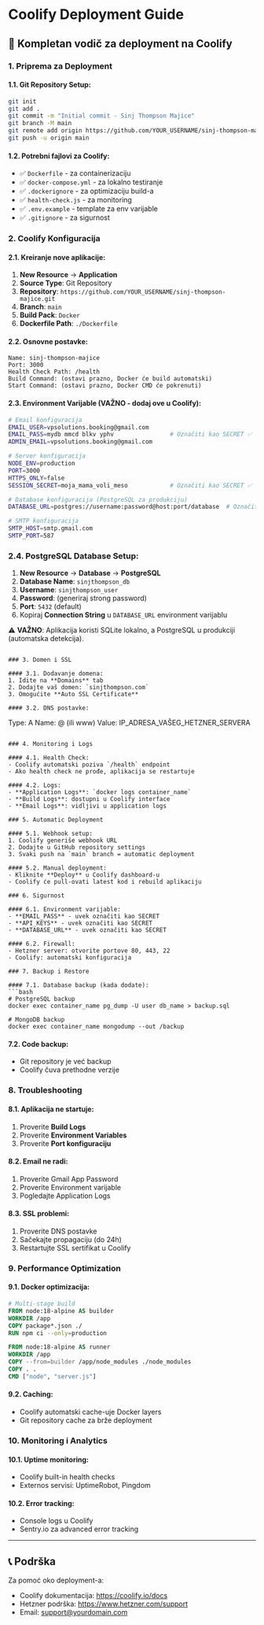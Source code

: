 # Coolify Deployment Guide

## 🚀 Kompletan vodič za deployment na Coolify

### 1. Priprema za Deployment

#### 1.1. Git Repository Setup:
```bash
git init
git add .
git commit -m "Initial commit - Sinj Thompson Majice"
git branch -M main
git remote add origin https://github.com/YOUR_USERNAME/sinj-thompson-majice.git
git push -u origin main
```

#### 1.2. Potrebni fajlovi za Coolify:
- ✅ `Dockerfile` - za containerizaciju
- ✅ `docker-compose.yml` - za lokalno testiranje
- ✅ `.dockerignore` - za optimizaciju build-a
- ✅ `health-check.js` - za monitoring
- ✅ `.env.example` - template za env varijable
- ✅ `.gitignore` - za sigurnost

### 2. Coolify Konfiguracija

#### 2.1. Kreiranje nove aplikacije:
1. **New Resource** → **Application**
2. **Source Type**: Git Repository
3. **Repository**: `https://github.com/YOUR_USERNAME/sinj-thompson-majice.git`
4. **Branch**: `main`
5. **Build Pack**: `Docker`
6. **Dockerfile Path**: `./Dockerfile`

#### 2.2. Osnovne postavke:
```
Name: sinj-thompson-majice
Port: 3000
Health Check Path: /health
Build Command: (ostavi prazno, Docker će build automatski)
Start Command: (ostavi prazno, Docker CMD će pokrenuti)
```

#### 2.3. Environment Varijable (VAŽNO - dodaj ove u Coolify):
```bash
# Email konfiguracija
EMAIL_USER=vpsolutions.booking@gmail.com
EMAIL_PASS=mydb mmcd blkv yphv                # Označiti kao SECRET ✅
ADMIN_EMAIL=vpsolutions.booking@gmail.com

# Server konfiguracija
NODE_ENV=production
PORT=3000
HTTPS_ONLY=false
SESSION_SECRET=moja_mama_voli_meso            # Označiti kao SECRET ✅

# Database konfiguracija (PostgreSQL za produkciju)
DATABASE_URL=postgres://username:password@host:port/database  # Označiti kao SECRET ✅

# SMTP konfiguracija
SMTP_HOST=smtp.gmail.com
SMTP_PORT=587
```

### 2.4. PostgreSQL Database Setup:
1. **New Resource** → **Database** → **PostgreSQL**
2. **Database Name**: `sinjthompson_db`
3. **Username**: `sinjthompson_user`
4. **Password**: (generiraj strong password)
5. **Port**: `5432` (default)
6. Kopiraj **Connection String** u `DATABASE_URL` environment varijablu

⚠️ **VAŽNO**: Aplikacija koristi SQLite lokalno, a PostgreSQL u produkciji (automatska detekcija).
```

### 3. Domen i SSL

#### 3.1. Dodavanje domena:
1. Idite na **Domains** tab
2. Dodajte vaš domen: `sinjthompson.com`
3. Omogućite **Auto SSL Certificate**

#### 3.2. DNS postavke:
```
Type: A
Name: @ (ili www)
Value: IP_ADRESA_VAŠEG_HETZNER_SERVERA
```

### 4. Monitoring i Logs

#### 4.1. Health Check:
- Coolify automatski poziva `/health` endpoint
- Ako health check ne prođe, aplikacija se restartuje

#### 4.2. Logs:
- **Application Logs**: `docker logs container_name`
- **Build Logs**: dostupni u Coolify interface
- **Email Logs**: vidljivi u application logs

### 5. Automatic Deployment

#### 5.1. Webhook setup:
1. Coolify generiše webhook URL
2. Dodajte u GitHub repository settings
3. Svaki push na `main` branch = automatic deployment

#### 5.2. Manual deployment:
- Kliknite **Deploy** u Coolify dashboard-u
- Coolify će pull-ovati latest kod i rebuild aplikaciju

### 6. Sigurnost

#### 6.1. Environment varijable:
- **EMAIL_PASS** - uvek označiti kao SECRET
- **API_KEYS** - uvek označiti kao SECRET
- **DATABASE_URL** - uvek označiti kao SECRET

#### 6.2. Firewall:
- Hetzner server: otvorite portove 80, 443, 22
- Coolify: automatski konfiguracija

### 7. Backup i Restore

#### 7.1. Database backup (kada dodate):
```bash
# PostgreSQL backup
docker exec container_name pg_dump -U user db_name > backup.sql

# MongoDB backup
docker exec container_name mongodump --out /backup
```

#### 7.2. Code backup:
- Git repository je već backup
- Coolify čuva prethodne verzije

### 8. Troubleshooting

#### 8.1. Aplikacija ne startuje:
1. Proverite **Build Logs**
2. Proverite **Environment Variables**
3. Proverite **Port konfiguraciju**

#### 8.2. Email ne radi:
1. Proverite Gmail App Password
2. Proverite Environment varijable
3. Pogledajte Application Logs

#### 8.3. SSL problemi:
1. Proverite DNS postavke
2. Sačekajte propagaciju (do 24h)
3. Restartujte SSL sertifikat u Coolify

### 9. Performance Optimization

#### 9.1. Docker optimizacija:
```dockerfile
# Multi-stage build
FROM node:18-alpine AS builder
WORKDIR /app
COPY package*.json ./
RUN npm ci --only=production

FROM node:18-alpine AS runner
WORKDIR /app
COPY --from=builder /app/node_modules ./node_modules
COPY . .
CMD ["node", "server.js"]
```

#### 9.2. Caching:
- Coolify automatski cache-uje Docker layers
- Git repository cache za brže deployment

### 10. Monitoring i Analytics

#### 10.1. Uptime monitoring:
- Coolify built-in health checks
- Externos servisi: UptimeRobot, Pingdom

#### 10.2. Error tracking:
- Console logs u Coolify
- Sentry.io za advanced error tracking

---

## 📞 Podrška

Za pomoć oko deployment-a:
- Coolify dokumentacija: https://coolify.io/docs
- Hetzner podrška: https://www.hetzner.com/support
- Email: support@yourdomain.com
